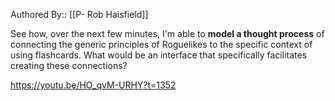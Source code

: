 Authored By:: [[P- Rob Haisfield]]

See how, over the next few minutes, I'm able to **model a thought process** of connecting the generic principles of Roguelikes to the specific context of using flashcards. What would be an interface that specifically facilitates creating these connections?

https://youtu.be/HO_qvM-URHY?t=1352